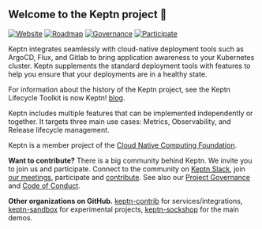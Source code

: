 ##  Welcome to the Keptn project 👋

[![Website](https://img.shields.io/static/v1?label=Website&message=keptn.sh&color=blue)](https://keptn.sh/)
[![Roadmap](https://img.shields.io/static/v1?label=Roadmap&message=public&color=green)](https://github.com/orgs/keptn/projects/1)
[![Governance](https://img.shields.io/static/v1?label=Governance&message=process&color=yellow)](https://github.com/keptn/keptn/blob/master/GOVERNANCE.md)
[![Participate](https://img.shields.io/static/v1?label=Contributing&message=guide&color=blue)](https://keptn.sh/community/)


Keptn integrates seamlessly with cloud-native deployment tools such as ArgoCD, Flux, and Gitlab to bring application
awareness to your Kubernetes cluster. Keptn supplements the standard deployment tools with features to help you ensure
that your deployments are in a healthy state.

For information about the history of the Keptn project, see the Keptn Lifecycle Toolkit is now Keptn! [blog](https://medium.com/keptn/keptn-lifecycle-toolkit-is-now-keptn-e0812217bf46).

Keptn includes multiple features that can be implemented independently or together.
It targets three main use cases: Metrics, Observability, and Release lifecycle management.



Keptn is a member project of the [Cloud Native Computing Foundation](https://cncf.io).

**Want to contribute?**
There is a big community behind Keptn.
We invite you to join us and participate. 
Connect to the community on
[Keptn Slack](https://keptn.sh/community/#slack),
join [our meetings](https://keptn.sh/community/#meetings),
participate and [contribute](https://keptn.sh/community/contributing/).
See also our 
[Project Governance](https://github.com/keptn/keptn/blob/master/GOVERNANCE.md) and
[Code of Conduct](https://github.com/keptn/.github/blob/main/CODE_OF_CONDUCT.md).

**Other organizations on GitHub.**
[keptn-contrib](https://github.com/keptn-contrib) for services/integrations,
[keptn-sandbox](https://github.com/keptn-sandbox) for experimental projects,
[keptn-sockshop](https://github.com/keptn-sockshop) for the main demos.
